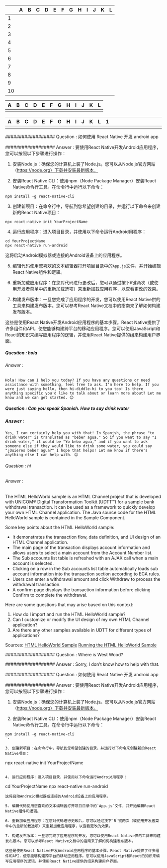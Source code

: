 

|     | A   | B   | C   | D   | E   | F   | G   | H   | I   | J   | K   | L   |
| --- | --- | --- | --- | --- | --- | --- | --- | --- | --- | --- | --- | --- |
| 1   |     |     |     |     |     |     |     |     |     |     |     |     |
| 2   |     |     |     |     |     |     |     |     |     |     |     |     |
| 3   |     |     |     |     |     |     |     |     |     |     |     |     |
| 4   |     |     |     |     |     |     |     |     |     |     |     |     |
| 5   |     |     |     |     |     |     |     |     |     |     |     |     |
| 6   |     |     |     |     |     |     |     |     |     |     |     |     |
| 7   |     |     |     |     |     |     |     |     |     |     |     |     |
| 8   |     |     |     |     |     |     |     |     |     |     |     |     |
| 9   |     |     |     |     |     |     |     |     |     |     |     |     |
| 10  |     |     |     |     |     |     |     |     |     |     |     |     |


 

| A   | B   | C   | D   | E   | F   | G   | H   | I   | J   | K   | L   |
| --- | --- | --- | --- | --- | --- | --- | --- | --- | --- | --- | --- |
|     |     |     |     |     |     |     |     |     |     |     |     |
 

| A   | B   | C   | D   | E   | F   | G   | H   | I   | J   | K   | L   | 1   |     |     |     |     |     |     |     |     |     |     |     |     | 2   |     |     |     |     |     |     |     |     |     |     |     |     | 3   |     |     |     |     |     |     |     |     |     |     |     |     | 4   |     |     |     |     |     |     |     |     |     |     |     |     | 5   |     |     |     |     |     |     |     |     |     |     |     |     | 6   |     |     |     |     |     |     |     |     |     |     |     |     | 7   |     |     |     |     |     |     |     |     |     |     |     |     | 8   |     |     |     |     |     |     |     |     |     |     |     |     | 9   |     |     |     |     |     |     |     |     |     |     |     |     | 10  |     |     |     |     |     |     |     |     |     |     |     |     |
| --- | --- | --- | --- | --- | --- | --- | --- | --- | --- | --- | --- | --- | --- | --- | --- | --- | --- | --- | --- | --- | --- | --- | --- | --- | --- | --- | --- | --- | --- | --- | --- | --- | --- | --- | --- | --- | --- | --- | --- | --- | --- | --- | --- | --- | --- | --- | --- | --- | --- | --- | --- | --- | --- | --- | --- | --- | --- | --- | --- | --- | --- | --- | --- | --- | --- | --- | --- | --- | --- | --- | --- | --- | --- | --- | --- | --- | --- | --- | --- | --- | --- | --- | --- | --- | --- | --- | --- | --- | --- | --- | --- | --- | --- | --- | --- | --- | --- | --- | --- | --- | --- | --- | --- | --- | --- | --- | --- | --- | --- | --- | --- | --- | --- | --- | --- | --- | --- | --- | --- | --- | --- | --- | --- | --- | --- | --- | --- | --- | --- | --- | --- | --- | --- | --- | --- | --- | --- | --- | --- | --- | --- |
|     |     |     |     |     |     |     |     |     |     |     |     |     |     |     |     |     |     |     |     |     |     |     |     |     |     |     |     |     |     |     |     |     |     |     |     |     |     |     |     |     |     |     |     |     |     |     |     |     |     |     |     |     |     |     |     |     |     |     |     |     |     |     |     |     |     |     |     |     |     |     |     |     |     |     |     |     |     |     |     |     |     |     |     |     |     |     |     |     |     |     |     |     |     |     |     |     |     |     |     |     |     |     |     |     |     |     |     |     |     |     |     |     |     |     |     |     |     |     |     |     |     |     |     |     |     |     |     |     |     |     |     |     |     |     |     |     |     |     |     |     |     |

################## Question : 如何使用 React Native 开发 android app

################## Answer : 
   要使用React Native开发Android应用程序，您可以按照以下步骤进行操作：

1. 安装Node.js：确保您的计算机上装了Node.js。您可以从Node.js官方网站（https://node.org）下载并安装最新版本。

2. 安装React Native CLI：使用npm（Node Package Manager）安装React Native命令行工具。在命令行中运行以下命令：
```
npm install -g react-native-cli
```

3. 创建新项目：在命令行中，导航到您希望创建的目录，并运行以下命令来创建新的React Native项目：
```
npx react-native init YourProjectName
```

4. 运行应用程序：进入项目目录，并使用以下命令运行Android用程序：
```
cd YourProjectName
npx react-native run-android
```
这将启动Android模拟器或连接的Android设备上的应用程序。

5. 编辑代码使用您喜欢的文本编辑器打开项目目录中的`App.js`文件，并开始编辑React Native组件和逻辑。

6. 重新加载应用程序：在您对代码进行更改后，您可以通过按下`R`键两次（或使用开发者菜单中的重新加载选项）来重新加载应用程序，以查看更改的效果。

7. 构建发布版本：一旦您完成了应用程序的开发，您可以使用React Native供的工具来构建发布版本。您可以参考React Native文档中的指南来了解如何构建发布版本。

这些是使用React Native开发Android应用程序的基本步骤。React Native提供了许多组件和API，使您能够构建跨平台的移动应用程序。您可以使用JavaScript和React的知识来编写应用程序的逻辑，并使用React Native提供的组来构建用户界面。

##### Question : hola

###### Answer : 
    Hola! How can I help you today? If you have any questions or need assistance with something, feel free to ask. I'm here to help. If you were just saying hello, then hi-diddle-hi to you too! Is there anything specific you'd like to talk about or learn more about? Let me know and we can get started. 😊


##### Question : Can you speak Spanish.  How to say drink water

##### Answer : 
    Yes, I can certainly help you with that! In Spanish, the phrase "to drink water" is translated as "beber agua." So if you want to say "I drink water," it would be "Yo bebo agua," and if you want to ask someone else if they would like to drink some water, you could say "¿Quieres beber agua?" I hope that helps! Let me know if there's anything else I can help with. 😊


###### Question : hi

###### Answer : 
   The HTML HelloWorld sample is an HTML Channel project that is developed with UNICOM® Digital Transformation Toolkit (UDTT™) for a sample bank withdrawal transaction. It can be used as a framework to quickly develop your own HTML Channel application. The Java source code for the HTML HelloWorld sample is contained in the Sample Component.

Some key points about the HTML HelloWorld sample:
- It demonstrates the transaction flow, data definition, and UI design of an HTML Channel application.
- The main page of the transaction displays account information and allows users to select a main account from the Account Number list.
- The Sub accounts list table is refreshed with an AJAX call when a main account is selected.
- Clicking on a row in the Sub accounts list table automatically loads sub account information into the transaction section according to ECA rules.
- Users can enter a withdrawal amount and click Withdraw to process the withdrawal transaction.
- A confirm page displays the transaction information before clicking Confirm to complete the withdrawal.

Here are some questions that may arise based on this context:
1. How do I import and run the HTML HelloWorld sample?
2. Can I customize or modify the UI design of my own HTML Channel application?
3. Are there any other samples available in UDTT for different types of applications?

Sources:
[HTML HelloWorld Sample](https://support.unicomsi.com/manuals/mbn/104/Creating_applications/creatingapp.1.06.html)
[Running the HTML HelloWorld Sample](https://support.unicomsi.com/manuals/mbn/104/Creating_applications/creatingapp.1.12.html)


################## Question : Where is West Wood?

################## Answer : 
   Sorry, I don't know how to help with that.



################## Question : 如何使用 React Native 开发 android app

################## Answer : 
   要使用React Native开发Android应用程序，您可以按照以下步骤进行操作：

1. 安装Node.js：确保您的计算机上装了Node.js。您可以从Node.js官方网站（https://node.org）下载并安装最新版本。

2. 安装React Native CLI：使用npm（Node Package Manager）安装React Native命令行工具。在命令行中运行以下命令：
```
npm install -g react-native-cli
`·

3. 创建新项目：在命令行中，导航到您希望创建的目录，并运行以下命令来创建新的React Native项目：
```
npx react-native init YourProjectName
```

4. 运行应用程序：进入项目目录，并使用以下命令运行Android用程序：
```
cd YourProjectName
npx react-native run-android
```
这将启动Android模拟器或连接的Android设备上的应用程序。

5. 编辑代码使用您喜欢的文本编辑器打开项目目录中的`App.js`文件，并开始编辑React Native组件和逻辑。

6. 重新加载应用程序：在您对代码进行更改后，您可以通过按下`R`键两次（或使用开发者菜单中的重新加载选项）来重新加载应用程序，以查看更改的效果。

7. 构建发布版本：一旦您完成了应用程序的开发，您可以使用React Native供的工具来构建发布版本。您可以参考React Native文档中的指南来了解如何构建发布版本。

这些是使用React Native开发Android应用程序的基本步骤。React Native提供了许多组件和API，使您能够构建跨平台的移动应用程序。您可以使用JavaScript和React的知识来编写应用程序的逻辑，并使用React Native提供的组来构建用户界面。



